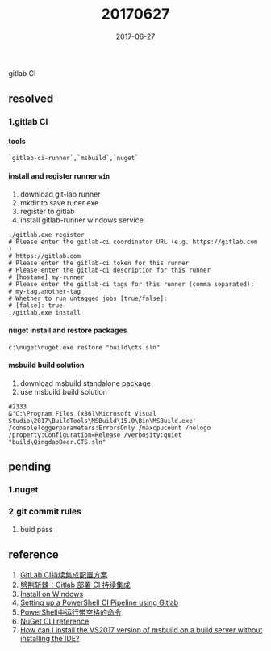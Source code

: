﻿---
tags: ["daily","gitlab"]
title: 20170627
date: 2017-06-27
category: 2017
toc: true
---
gitlab CI
<!--more-->
## resolved

### 1.gitlab CI

#### tools
    `gitlab-ci-runner`,`msbuild`,`nuget`

#### install and register runner `win`

1. download git-lab runner
2. mkdir to save runer exe
3. register to gitlab
4. install gitlab-runner windows service
```shell
./gitlab.exe register
# Please enter the gitlab-ci coordinator URL (e.g. https://gitlab.com )
# https://gitlab.com
# Please enter the gitlab-ci token for this runner
# Please enter the gitlab-ci description for this runner
# [hostame] my-runner
# Please enter the gitlab-ci tags for this runner (comma separated):
# my-tag,another-tag
# Whether to run untagged jobs [true/false]:
# [false]: true
./gitlab.exe install
```

#### nuget install and restore packages

```
c:\nuget\nuget.exe restore "build\cts.sln"
```

#### msbuild build solution

1. download msbuild standalone package
2. use msbuild build solution

```shell
#2333
&'C:\Program Files (x86)\Microsoft Visual Studio\2017\BuildTools\MSBuild\15.0\Bin\MSBuild.exe' /consoleloggerparameters:ErrorsOnly /maxcpucount /nologo /property:Configuration=Release /verbosity:quiet "build\QingdaoBeer.CTS.sln"
```

## pending

### 1.nuget

### 2.git commit rules

1. buid pass

## reference

1. [GitLab CI持续集成配置方案][0]
2. [劈荆斩棘：Gitlab 部署 CI 持续集成][1]
3. [Install on Windows][2]
4. [Setting up a PowerShell CI Pipeline using Gitlab][4]
5. [PowerShell中运行带空格的命令][6]
6. [NuGet CLI reference][3]
7. [How can I install the VS2017 version of msbuild on a build server without installing the IDE?][5]

[0]:http://www.cnblogs.com/newP/p/5735366.html
[1]:http://www.cnblogs.com/xishuai/p/gitlab-ci.html
[2]:https://gitlab.com/gitlab-org/gitlab-ci-multi-runner/blob/master/docs/install/windows.md
[3]:https://docs.microsoft.com/zh-cn/nuget/tools/nuget-exe-cli-reference
[4]:http://blog.taylorgibb.com/setting-up-a-powershell-ci-pipeline/
[5]:https://stackoverflow.com/questions/42696948/how-can-i-install-the-vs2017-version-of-msbuild-on-a-build-server-without-instal
[6]:http://www.splaybow.com/post/powershell-run-command-with-space.html